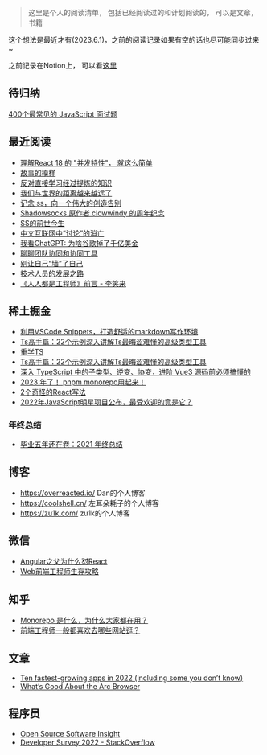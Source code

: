 > 这里是个人的阅读清单， 包括已经阅读过的和计划阅读的， 可以是文章，书籍

这个想法是最近才有(2023.6.1)，之前的阅读记录如果有空的话也尽可能同步过来~

之前记录在Notion上， 可以看[这里](https://www.notion.so/keq/2369e459412f45a7a7774def32277905)

## 待归纳
[400个最常见的 JavaScript 面试题 ](https://www.nowcoder.com/discuss/1079040)


## 最近阅读

- [理解React 18 的 "并发特性"， 就这么简单](https://juejin.cn/post/7236594708314619963?share_token=24d49fc6-198c-4ec3-8b6b-d8ec0852a920)
- [故事的模样](https://www.jianshu.com/p/848998bc8570)
- [反对直接学习经过提炼的知识](https://zu1k.com/posts/thinking/knowledge-refining/)
- [我们与世界的距离越来越远了](https://acgmiao.com/post/end_of_shadowsocks/)
- [记念 ss，向一个伟大的创造告别](https://www.starduster.me/2015/08/21/say-goodbye-to-ss/)
- [Shadowsocks 原作者 clowwindy 的周年纪念](https://blog.starryvoid.com/archives/86.html)
- [SS的前世今生](https://shadowsockshelp.github.io/Shadowsocks/Shadowsocks-wiki.html)
- [中文互联网中“讨论”的消亡](https://www.gcores.com/articles/121924)
- [我看ChatGPT: 为啥谷歌掉了千亿美金](https://coolshell.cn/articles/22398.html)
- [聊聊团队协同和协同工具](https://coolshell.cn/articles/22298.html)
- [别让自己“墙”了自己](https://coolshell.cn/articles/20276.html)
- [技术人员的发展之路](https://coolshell.cn/articles/17583.html)
- [《人人都是工程师》前言 - 李笑来]( https://podcasts.apple.com/cn/podcast/%E6%9D%8E%E7%AC%91%E6%9D%A5-%E4%BA%BA%E4%BA%BA%E9%83%BD%E6%98%AF%E5%B7%A5%E7%A8%8B%E5%B8%88/id1131643037)


## 稀土掘金

- [利用VSCode Snippets，打造舒适的markdown写作环境](https://juejin.cn/post/7238230111941394488?share_token=6ffd01d0-72e3-4166-b515-97ad34992a3e)
- [Ts高手篇：22个示例深入讲解Ts最晦涩难懂的高级类型工具](https://juejin.cn/post/6994102811218673700)
- [重学TS](https://juejin.cn/post/7211358106629750841)
- [Ts高手篇：22个示例深入讲解Ts最晦涩难懂的高级类型工具](https://juejin.cn/post/6994102811218673700#comment)
- [深入 TypeScript 中的子类型、逆变、协变，进阶 Vue3 源码前必须搞懂的](https://juejin.cn/post/6855517117778198542#comment)
- [2023 年了！ pnpm monorepo用起来！](https://juejin.cn/post/7184392660939964474?share_token=53ea67e2-d1c6-45e4-ad90-ec26b139e8ca)
- [2个奇怪的React写法](https://juejin.cn/post/7210048692623114298?share_token=1d81ed19-2c07-42cb-af24-8e17a2ac5c07)
- [2022年JavaScript明星项目公布，最受欢迎的竟是它？](https://juejin.cn/post/7185760633369919549?share_token=9d7d9cc2-5c00-472a-8209-51a451c46485)

### 年终总结
- [毕业五年还在卷：2021 年终总结](https://juejin.cn/post/7047297591138058277)

## 博客

- https://overreacted.io/  Dan的个人博客
- https://coolshell.cn/ 左耳朵耗子的个人博客
- https://zu1k.com/   zu1k的个人博客


## 微信

- [Angular之父为什么怼React](https://mp.weixin.qq.com/s/MSQcDUyOHZLs9xNn6Nob4g)
- [Web前端工程师生存攻略](https://mp.weixin.qq.com/s/JnDO0Uv0_qAB8K0AuYrz_Q)

## 知乎
- [ Monorepo 是什么，为什么大家都在用？](https://zhuanlan.zhihu.com/p/77577415)
- [前端工程师一般都喜欢去哪些网站逛？](https://www.zhihu.com/question/28478379/answer/2813314123)


## 文章

- [Ten fastest-growing apps in 2022 (including some you don’t know)](https://blog.curiosity.ai/ten-fastest-growing-apps-in-2022-including-some-you-dont-know-c177e46cc5f1)
- [What’s Good About the Arc Browser](https://chriscoyier.net/2022/12/08/whats-good-about-the-arc-browser/)


## 程序员

- [Open Source Software Insight](https://ossinsight.io/)
- [Developer Survey 2022 - StackOverflow](https://survey.stackoverflow.co/2022/)